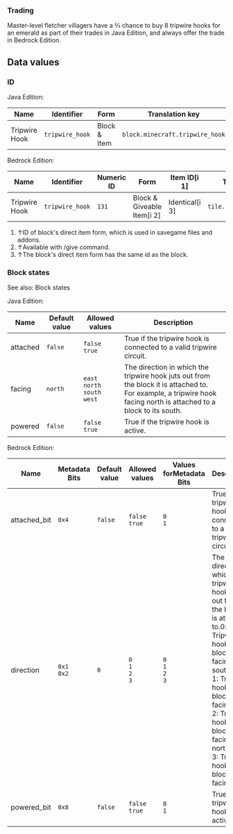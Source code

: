 ### Trading
Master-level fletcher villagers have a 2⁄3 chance to buy 8 tripwire hooks for an emerald as part of their trades in Java Edition, and always offer the trade in Bedrock Edition.

## Data values
### ID
Java Edition:

| Name          | Identifier      | Form         | Translation key                 |
|---------------|-----------------|--------------|---------------------------------|
| Tripwire Hook | `tripwire_hook` | Block & Item | `block.minecraft.tripwire_hook` |

Bedrock Edition:

| Name          | Identifier      | Numeric ID | Form                       | Item ID[i 1]   | Translation key           |
|---------------|-----------------|------------|----------------------------|----------------|---------------------------|
| Tripwire Hook | `tripwire_hook` | `131`      | Block & Giveable Item[i 2] | Identical[i 3] | `tile.tripwire_hook.name` |

1. ↑ID of block's direct item form, which is used in savegame files and addons.
2. ↑Available with /give command.
3. ↑The block's direct item form has the same id as the block.

### Block states
See also: Block states

Java Edition:

| Name     | Default value | Allowed values                            | Description                                                                                                                                                            |
|----------|---------------|-------------------------------------------|------------------------------------------------------------------------------------------------------------------------------------------------------------------------|
| attached | `false`       | `false`<br/>`true`                        | True if the tripwire hook is connected to a valid tripwire circuit.                                                                                                    |
| facing   | `north`       | `east`<br/>`north`<br/>`south`<br/>`west` | The direction in which the tripwire hook juts out from the block it is attached to.<br/>For example, a tripwire hook facing north is attached to a block to its south. |
| powered  | `false`       | `false`<br/>`true`                        | True if the tripwire hook is active.                                                                                                                                   |

Bedrock Edition:

| Name         | Metadata Bits   | Default value | Allowed values              | Values forMetadata Bits     | Description                                                                                                                                                                                                                                                                       |
|--------------|-----------------|---------------|-----------------------------|-----------------------------|-----------------------------------------------------------------------------------------------------------------------------------------------------------------------------------------------------------------------------------------------------------------------------------|
| attached_bit | `0x4`           | `false`       | `false`<br/>`true`          | `0`<br/>`1`                 | True if the tripwire hook is connected to a valid tripwire circuit.                                                                                                                                                                                                               |
| direction    | `0x1`<br/>`0x2` | `0`           | `0`<br/>`1`<br/>`2`<br/>`3` | `0`<br/>`1`<br/>`2`<br/>`3` | The direction in which the tripwire hook juts out from the block it is attached to.0: Tripwire hook on block side facing south<br/>1: Tripwire hook on block side facing west<br/>2: Tripwire hook on block side facing north<br/>3: Tripwire hook on block side facing east<br/> |
| powered_bit  | `0x8`           | `false`       | `false`<br/>`true`          | `0`<br/>`1`                 | True if the tripwire hook is active.                                                                                                                                                                                                                                              |




